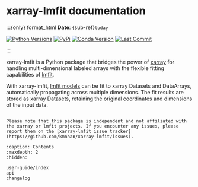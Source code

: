 # xarray-lmfit documentation

:::{only} format_html
**Date**: {sub-ref}`today`

[![Python Versions](https://img.shields.io/pypi/pyversions/xarray-lmfit?style=flat-square&logo=python&logoColor=white)](https://pypi.org/project/xarray-lmfit/)
[![PyPi](https://img.shields.io/pypi/v/xarray-lmfit?style=flat-square&logo=pypi&logoColor=white)](https://pypi.org/project/xarray-lmfit/)
[![Conda Version](https://img.shields.io/conda/vn/conda-forge/xarray-lmfit?style=flat-square&logo=condaforge&logoColor=white)](https://anaconda.org/conda-forge/xarray-lmfit/)
[![Last Commit](https://img.shields.io/github/last-commit/kmnhan/xarray-lmfit?style=flat-square&logo=github&color=lightseagreen)](https://github.com/kmnhan/xarray-lmfit.git)

:::

xarray-lmfit is a Python package that bridges the power of [xarray](http://xarray.pydata.org) for handling multi-dimensional labeled arrays with the flexible fitting capabilities of [lmfit](https://lmfit.github.io/lmfit-py/).

With xarray-lmfit, [lmfit models](https://lmfit.github.io/lmfit-py/model.html) can be fit to xarray Datasets and DataArrays, automatically propagating across multiple dimensions. The fit results are stored as xarray Datasets, retaining the original coordinates and dimensions of the input data.

```{admonition} Disclaimer

Please note that this package is independent and not affiliated with the xarray or lmfit projects. If you encounter any issues, please report them on the [xarray-lmfit issue tracker](https://github.com/kmnhan/xarray-lmfit/issues).

```

```{toctree}
:caption: Contents
:maxdepth: 2
:hidden:

user-guide/index
api
changelog
```
